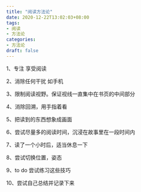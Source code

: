 ```yaml
---
title: "阅读方法论"
date: 2020-12-22T13:02:03+08:00
tags: 
- 阅读
- 方法论
categories: 
- 方法论
draft: false
---
```


1、专注 享受阅读

2、消除任何干扰 如手机

3、限制阅读视野。保证视线一直集中在书页的中间部分

4、消除回溯，用手指着看

5、把读到的东西想象成画面

6、尝试尽量多的阅读时间，沉浸在故事里在一段时间内

7、读了一个小时后，适当休息一下

8、尝试切换位置，姿态

9、to do 尝试练习这些技巧

10、尝试自己总结并记录下来